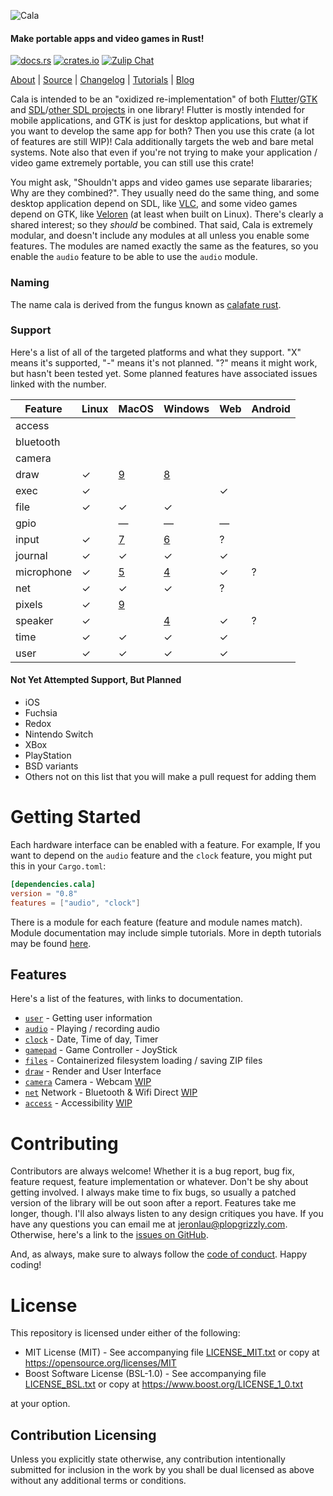 ![Cala](https://libcala.github.io/logo.svg)

#### Make portable apps and video games in Rust!

[![docs.rs](https://docs.rs/cala/badge.svg)](https://docs.rs/cala)
[![crates.io](https://img.shields.io/crates/v/cala.svg)](https://crates.io/crates/cala)
[![Zulip Chat](https://img.shields.io/badge/zulip-join_chat-darkgreen.svg)](https://cala.zulipchat.com/join/wkdkw53xb5htnchg8kqz0du0/)

[About](https://libcala.github.io/cala) |
[Source](https://github.com/libcala/cala) |
[Changelog](https://libcala.github.io/cala/changelog) |
[Tutorials](https://libcala.github.io/tutorials) |
[Blog](https://libcala.github.io)

Cala is intended to be an "oxidized re-implementation" of both
[Flutter](https://flutter.dev/)/[GTK](https://www.gtk.org/) and
[SDL](https://www.libsdl.org/)/[other SDL projects](https://www.libsdl.org/projects/)
in one library!  Flutter is mostly intended for mobile applications, and GTK is
just for desktop applications, but what if you want to develop the same app for
both?  Then you use this crate (a lot of features are still WIP)!  Cala
additionally targets the web and bare metal systems.  Note also that even if
you're not trying to make your application / video game extremely portable, you
can still use this crate!

You might ask, "Shouldn't apps and video games use separate libararies; Why are
they combined?".  They usually need do the same thing, and some desktop
application depend on SDL, like [VLC](https://www.videolan.org/vlc/), and some
video games depend on GTK, like [Veloren](https://veloren.net/) (at least when
built on Linux).  There's clearly a shared interest; so they *should* be
combined.  That said, Cala is extremely modular, and doesn't include any modules
at all unless you enable some features.  The modules are named exactly the same
as the features, so you enable the `audio` feature to be able to use the `audio`
module.

### Naming
The name cala is derived from the fungus known as
[calafate rust](https://en.wikipedia.org/wiki/Aecidium_magellanicum).

### Support
Here's a list of all of the targeted platforms and what they support.  "X" means
it's supported, "-" means it's not planned.  "?" means it might work, but hasn't
been tested yet.  Some planned features have associated issues linked with the
number.

| Feature    | Linux | MacOS | Windows | Web | Android |
|------------|-------|-------|---------|-----|---------|
| access     |       |       |         |     |         |
| bluetooth  |       |       |         |     |         |
| camera     |       |       |         |     |         |
| draw       | ✓     |[9][3] | [8][6]  |     |         |
| exec       | ✓     |       |         | ✓   |         |
| file       | ✓     | ✓     | ✓       |     |         |
| gpio       |       | —     | —       | —   |         |
| input      | ✓     |[7][2] | [6][5]  | ?   |         |
| journal    | ✓     | ✓     | ✓       | ✓   |         |
| microphone | ✓     |[5][1] | [4][4]  | ✓   | ?       |
| net        | ✓     | ✓     | ✓       | ?   |         |
| pixels     | ✓     |[9][3] |         |     |         |
| speaker    | ✓     |       | [4][4]  | ✓   | ?       |
| time       | ✓     | ✓     | ✓       | ✓   |         |
| user       | ✓     | ✓     | ✓       | ✓   |         |

[1]: https://github.com/libcala/cala/issues/5
[2]: https://github.com/libcala/cala/issues/7
[3]: https://github.com/libcala/cala/issues/9
[4]: https://github.com/libcala/cala/issues/4
[5]: https://github.com/libcala/cala/issues/6
[6]: https://github.com/libcala/cala/issues/8

#### Not Yet Attempted Support, But Planned
- iOS
- Fuchsia
- Redox
- Nintendo Switch
- XBox
- PlayStation
- BSD variants
- Others not on this list that you will make a pull request for adding them

# Getting Started
Each hardware interface can be enabled with a feature.  For example, If you
want to depend on the `audio` feature and the `clock`
feature, you might put this in your `Cargo.toml`:

```toml
[dependencies.cala]
version = "0.8"
features = ["audio", "clock"]
```

There is a module for each feature (feature and module names match).  Module documentation may include simple tutorials.  More in depth tutorials may be
found [here](https://libcala.github.io/tutorials).

## Features
Here's a list of the features, with links to documentation.

- [`user`](https://docs.rs/cala/0.7.0/cala/user/index.html) - Getting user information
- [`audio`](https://docs.rs/cala/0.7.0/cala/audio/index.html) - Playing / recording audio
- [`clock`](https://docs.rs/cala/0.7.0/cala/clock/index.html) - Date, Time of day, Timer
- [`gamepad`](https://docs.rs/cala/0.7.0/cala/gamepad/index.html) - Game Controller - JoyStick
- [`files`](https://docs.rs/cala/0.7.0/cala/files/index.html) - Containerized filesystem loading / saving ZIP files
- [`draw`](https://docs.rs/cala/0.7.0/cala/draw/index.html) - Render and User Interface
- [`camera`](https://docs.rs/cala/0.7.0/cala/camera/index.html) Camera - Webcam [WIP](https://github.com/libcala/cala/issues/1)
- [`net`](https://docs.rs/cala/0.7.0/cala/net/index.html) Network - Bluetooth & Wifi Direct [WIP](https://github.com/libcala/cala/issues/10)
- [`access`](https://docs.rs/cala/0.7.0/cala/access/index.html) - Accessibility [WIP](https://github.com/libcala/cala/issues/11)

# Contributing
Contributors are always welcome!  Whether it is a bug report, bug fix, feature
request, feature implementation or whatever.  Don't be shy about getting
involved.  I always make time to fix bugs, so usually a patched version of the
library will be out soon after a report.  Features take me longer, though.  I'll
also always listen to any design critiques you have.  If you have any questions
you can email me at jeronlau@plopgrizzly.com.  Otherwise, here's a link to the
[issues on GitHub](https://github.com/libcala/cala/issues).

And, as always, make sure to always follow the
[code of conduct](https://github.com/libcala/cala/blob/master/CODEOFCONDUCT.md).
Happy coding!

# License
This repository is licensed under either of the following:

- MIT License (MIT) - See accompanying file
  [LICENSE_MIT.txt](https://github.com/libcala/cala/blob/master/LICENSE_MIT.txt)
  or copy at https://opensource.org/licenses/MIT
- Boost Software License (BSL-1.0) - See accompanying file
  [LICENSE_BSL.txt](https://github.com/libcala/cala/blob/master/LICENSE_BSL.txt)
  or copy at https://www.boost.org/LICENSE_1_0.txt

at your option.

## Contribution Licensing
Unless you explicitly state otherwise, any contribution intentionally submitted
for inclusion in the work by you shall be dual licensed as above without any
additional terms or conditions.
